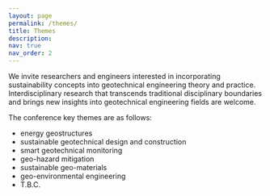 ```yaml
---
layout: page
permalink: /themes/
title: Themes
description: 
nav: true
nav_order: 2
---
```


We invite researchers and engineers interested in incorporating sustainability concepts into geotechnical engineering theory and practice. Interdisciplinary research that transcends traditional disciplinary boundaries and brings new insights into geotechnical engineering fields are welcome.

The conference key themes are as follows:

* energy geostructures
* sustainable geotechnical design and construction
* smart geotechnical monitoring
* geo-hazard mitigation
* sustainable geo-materials
* geo-environmental engineering
* T.B.C.